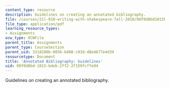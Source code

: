 ```yaml
---
content_type: resource
description: Guidelines on creating an annotated bibliography.
file: /courses/21l-010-writing-with-shakespeare-fall-2010/08f0d8bd1015bdeb2ff22f159fcffe94_MIT21L_010F10_assn07.pdf
file_type: application/pdf
learning_resource_types:
- Assignments
ocw_type: OCWFile
parent_title: Assignments
parent_type: CourseSection
parent_uid: 3318280b-8056-b488-c93d-d8e4677e4d39
resourcetype: Document
title: 'Annotated Bibliography: Guidelines'
uid: 08f0d8bd-1015-bdeb-2ff2-2f159fcffe94
---
```

Guidelines on creating an annotated bibliography.

